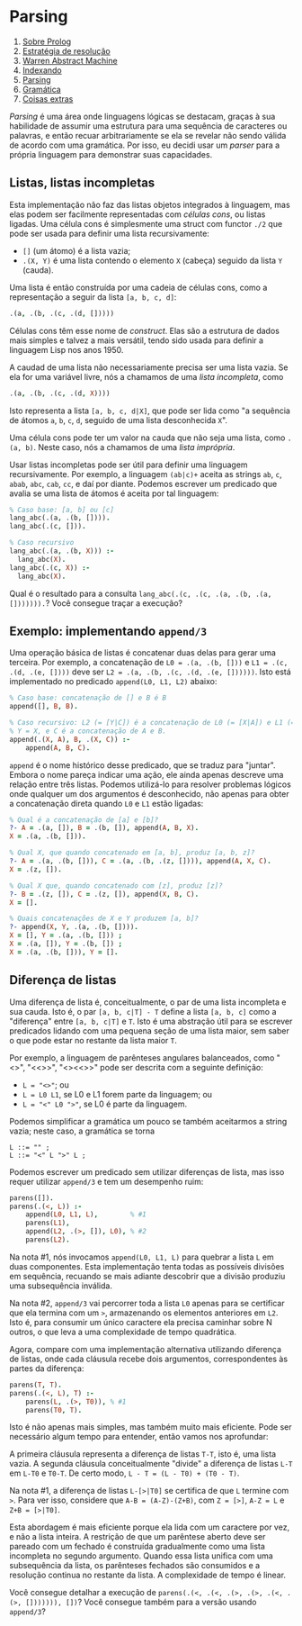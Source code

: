 # Parsing

1. [Sobre Prolog](about-prolog.md)
1. [Estratégia de resolução](resolution.md)
1. [Warren Abstract Machine](wam.md)
1. [Indexando](indices.md)
1. [Parsing](parsing.md)
1. [Gramática](grammar.md)
1. [Coisas extras](references.md)

_Parsing_ é uma área onde linguagens lógicas se destacam, graças à sua
habilidade de assumir uma estrutura para uma sequência de caracteres ou
palavras, e então recuar arbitrariamente se ela se revelar não sendo
válida de acordo com uma gramática.
Por isso, eu decidi usar um _parser_ para a própria linguagem para
demonstrar suas capacidades.

## Listas, listas incompletas

Esta implementação não faz das listas objetos integrados à linguagem,
mas elas podem ser facilmente representadas com _células cons_, ou
listas ligadas.
Uma célula cons é simplesmente uma struct com functor `./2` que pode
ser usada para definir uma lista recursivamente:

- `[]` (um átomo) é a lista vazia;
- `.(X, Y)` é uma lista contendo o elemento `X` (cabeça) seguido da
  lista `Y` (cauda).

Uma lista é então construída por uma cadeia de células cons, como a
representação a seguir da lista `[a, b, c, d]`:

```prolog
.(a, .(b, .(c, .(d, []))))
```

Células cons têm esse nome de *construct*.
Elas são a estrutura de dados mais simples e talvez a mais versátil,
tendo sido usada para definir a linguagem Lisp nos anos 1950.

A caudad de uma lista não necessariamente precisa ser uma lista vazia.
Se ela for uma variável livre, nós a chamamos de uma *lista incompleta*,
como

```prolog
.(a, .(b, .(c, .(d, X))))
```

Isto representa a lista `[a, b, c, d|X]`, que pode ser lida como "a sequência
de átomos `a`, `b`, `c`, `d`, seguido de uma lista desconhecida `X`".

Uma célula cons pode ter um valor na cauda que não seja uma lista, como
`.(a, b)`. Neste caso, nós a chamamos de uma *lista imprópria*.

Usar listas incompletas pode ser útil para definir uma linguagem recursivamente.
Por exemplo, a linguagem `(ab|c)+` aceita as strings
`ab`, `c`, `abab`, `abc`, `cab`, `cc`,
e daí por diante.
Podemos escrever um predicado que avalia se uma lista de átomos é aceita por tal linguagem:

```prolog
% Caso base: [a, b] ou [c]
lang_abc(.(a, .(b, []))).
lang_abc(.(c, [])).

% Caso recursivo
lang_abc(.(a, .(b, X))) :-
  lang_abc(X).
lang_abc(.(c, X)) :-
  lang_abc(X).
```

Qual é o resultado para a consulta `lang_abc(.(c, .(c, .(a, .(b, .(a, [])))))).`?
Você consegue traçar a execução?

## Exemplo: implementando `append/3`

Uma operação básica de listas é concatenar duas delas para gerar uma terceira.
Por exemplo, a concatenação de `L0 = .(a, .(b, []))` e `L1 = .(c, .(d, .(e, [])))`
deve ser `L2 = .(a, .(b, .(c, .(d, .(e, [])))))`.
Isto está implementado no predicado `append(L0, L1, L2)` abaixo:

```prolog
% Caso base: concatenação de [] e B é B
append([], B, B).

% Caso recursivo: L2 (= [Y|C]) é a concatenação de L0 (= [X|A]) e L1 (= B) se
% Y = X, e C é a concatenação de A e B.
append(.(X, A), B, .(X, C)) :-
    append(A, B, C).
```

`append` é o nome histórico desse predicado, que se traduz para "juntar". Embora
o nome pareça indicar uma ação, ele ainda apenas descreve uma relação entre três listas.
Podemos utilizá-lo para resolver problemas lógicos onde qualquer um dos argumentos é desconhecido,
não apenas para obter a concatenação direta quando `L0` e `L1` estão ligadas:

```prolog
% Qual é a concatenação de [a] e [b]?
?- A = .(a, []), B = .(b, []), append(A, B, X).
X = .(a, .(b, [])).

% Qual X, que quando concatenado em [a, b], produz [a, b, z]?
?- A = .(a, .(b, [])), C = .(a, .(b, .(z, []))), append(A, X, C).
X = .(z, []).

% Qual X que, quando concatenado com [z], produz [z]?
?- B = .(z, []), C = .(z, []), append(X, B, C).
X = [].

% Quais concatenações de X e Y produzem [a, b]?
?- append(X, Y, .(a, .(b, []))).
X = [], Y = .(a, .(b, [])) ;
X = .(a, []), Y = .(b, []) ;
X = .(a, .(b, [])), Y = [].
```

## Diferença de listas

Uma diferença de lista é, conceitualmente, o par de uma lista incompleta e sua cauda.
Isto é, o par `[a, b, c|T] - T` define a lista `[a, b, c]` como a "diferença" entre
`[a, b, c|T]` e `T`.
Isto é uma abstração útil para se escrever predicados lidando com uma pequena seção
de uma lista maior, sem saber o que pode estar no restante da lista maior `T`.

Por exemplo, a linguagem de parênteses angulares balanceados, como "<>", "<<>>", "<><<>>"
pode ser descrita com a seguinte definição:

- `L = "<>"`; ou
- `L = L0 L1`, se L0 e L1 forem parte da linguagem; ou
- `L = "<" L0 ">"`, se L0 é parte da linguagem.

Podemos simplificar a gramática um pouco se também aceitarmos a string vazia; neste
caso, a gramática se torna

```ebnf
L ::= "" ;
L ::= "<" L ">" L ;
```

Podemos escrever um predicado sem utilizar diferenças de lista, mas isso requer utilizar
`append/3` e tem um desempenho ruim:

```prolog
parens([]).
parens(.(<, L)) :-
    append(L0, L1, L),        % #1
    parens(L1),
    append(L2, .(>, []), L0), % #2
    parens(L2).
```

Na nota #1, nós invocamos `append(L0, L1, L)` para quebrar a lista `L` em duas componentes.
Esta implementação tenta todas as possíveis divisões em sequência, recuando se mais adiante
descobrir que a divisão produziu uma subsequência inválida.

Na nota #2, `append/3` vai percorrer toda a lista `L0` apenas para se certificar que ela
termina com um `>`, armazenando os elementos anteriores em `L2`.
Isto é, para consumir um único caractere ela precisa caminhar sobre N outros, o que leva a
uma complexidade de tempo quadrática.

Agora, compare com uma implementação alternativa utilizando diferença de listas, onde cada
cláusula recebe dois argumentos, correspondentes às partes da diferença:

```prolog
parens(T, T).
parens(.(<, L), T) :-
    parens(L, .(>, T0)), % #1
    parens(T0, T).
```

Isto é não apenas mais simples, mas também muito mais eficiente.
Pode ser necessário algum tempo para entender, então vamos nos aprofundar:

A primeira cláusula representa a diferença de listas `T-T`, isto é, uma lista vazia.
A segunda cláusula conceitualmente "divide" a diferença de listas `L-T` em `L-T0` e
`T0-T`.
De certo modo, `L - T = (L - T0) + (T0 - T)`.

Na nota #1, a diferença de listas `L-[>|T0]` se certifica de que `L` termine com `>`.
Para ver isso, considere que `A-B = (A-Z)-(Z+B)`, com `Z = [>]`, `A-Z = L` e `Z+B = [>|T0]`.

Esta abordagem é mais eficiente porque ela lida com um caractere por vez, e não a lista inteira.
A restrição de que um parêntese aberto deve ser pareado com um fechado é construída gradualmente
como uma lista incompleta no segundo argumento.
Quando essa lista unifica com uma subsequência da lista, os parênteses fechados são consumidos
e a resolução continua no restante da lista.
A complexidade de tempo é linear.

Você consegue detalhar a execução de `parens(.(<, .(<, .(>, .(>, .(<, .(>, [])))))), [])`?
Você consegue também para a versão usando `append/3`?
